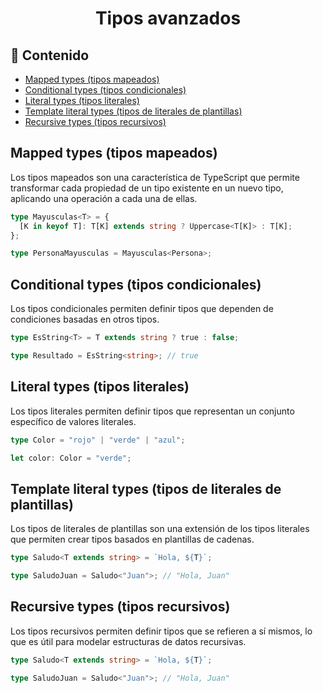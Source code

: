 <h1 align="center">Tipos avanzados</h1>

<h2>📑 Contenido</h2>

- [Mapped types (tipos mapeados)](#mapped-types-tipos-mapeados)
- [Conditional types (tipos condicionales)](#conditional-types-tipos-condicionales)
- [Literal types (tipos literales)](#literal-types-tipos-literales)
- [Template literal types (tipos de literales de plantillas)](#template-literal-types-tipos-de-literales-de-plantillas)
- [Recursive types (tipos recursivos)](#recursive-types-tipos-recursivos)

## Mapped types (tipos mapeados)

Los tipos mapeados son una característica de TypeScript que permite transformar cada propiedad de un tipo existente en un nuevo tipo, aplicando una operación a cada una de ellas.

```ts
type Mayusculas<T> = {
  [K in keyof T]: T[K] extends string ? Uppercase<T[K]> : T[K];
};

type PersonaMayusculas = Mayusculas<Persona>;
```

## Conditional types (tipos condicionales)

Los tipos condicionales permiten definir tipos que dependen de condiciones basadas en otros tipos.

```ts
type EsString<T> = T extends string ? true : false;

type Resultado = EsString<string>; // true
```

## Literal types (tipos literales)

Los tipos literales permiten definir tipos que representan un conjunto específico de valores literales.

```ts
type Color = "rojo" | "verde" | "azul";

let color: Color = "verde";
```

## Template literal types (tipos de literales de plantillas)

Los tipos de literales de plantillas son una extensión de los tipos literales que permiten crear tipos basados en plantillas de cadenas.

```ts
type Saludo<T extends string> = `Hola, ${T}`;

type SaludoJuan = Saludo<"Juan">; // "Hola, Juan"
```

## Recursive types (tipos recursivos)

Los tipos recursivos permiten definir tipos que se refieren a sí mismos, lo que es útil para modelar estructuras de datos recursivas.

```ts
type Saludo<T extends string> = `Hola, ${T}`;

type SaludoJuan = Saludo<"Juan">; // "Hola, Juan"
```
